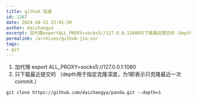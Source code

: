 ```yaml
---
title: github 加速
id: 1267
date: 2024-10-31 22:01:50
author: daichangya
excerpt: 加代理exportALL_PROXY=socks5//127.0.0.11080只下载最近提交的（depth用于指定克隆深度，为1即表示只克隆最近一次commit.）gitclonehttps//github.com/daichangya/panda.git--depth=1
permalink: /archives/github-jia-su/
tags:
- git
---
```


1. 加代理 export ALL_PROXY=socks5://127.0.0.1:1080
2. 只下载最近提交的 （depth用于指定克隆深度，为1即表示只克隆最近一次commit.）
```language
git clone https://github.com/daichangya/panda.git --depth=1
```

